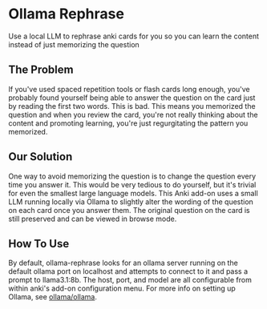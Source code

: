 # Ollama Rephrase

Use a local LLM to rephrase anki cards for you so you can learn the content
instead of just memorizing the question

## The Problem
If you've used spaced repetition tools or flash cards long enough, you've
probably found yourself being able to answer the question on the card just
by reading the first two words. This is bad. This means you memorized the 
question and when you review the card, you're not really thinking about the
content and promoting learning, you're just regurgitating the pattern you
memorized. 

## Our Solution
One way to avoid memorizing the question is to change the question every
time you answer it. This would be very tedious to do yourself, but it's 
trivial for even the smallest large language models. This Anki add-on uses
a small LLM running locally via Ollama to slightly alter the wording of the
question on each card once you answer them. The original question on the 
card is still preserved and can be viewed in browse mode. 

## How To Use
By default, ollama-rephrase looks for an ollama server running on the
default ollama port on localhost and attempts to connect to it and pass a 
prompt to llama3.1:8b. The host, port, and model are all configurable from
within anki's add-on configuration menu. For more info on setting up Ollama,
see [ollama/ollama](https://github.com/ollama/ollama).